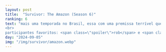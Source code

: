 ```yaml
---
layout: post
title:  "Survivor: The Amazon (Season 6)"
ranking: 6
text: "mais uma temporada no Brasil, essa com uma premissa terrível que consegue render uma temporada muito boa por causa de alguns ótimos personagens que carregam a temporada inteira. só não ficou mais alto no ranking por causa do finale.<br>
<br>
participantes favoritos: <span class=\"spoiler\">rob</span> e <span class=\"spoiler\">deena</span>, apenas os maiores"
day: "2024-09-05"
img: "/img/survivor/amazon.webp"
---
```

